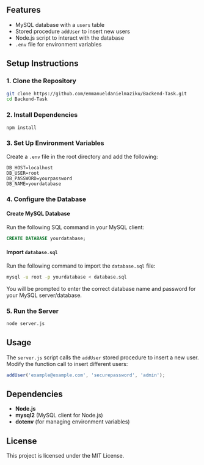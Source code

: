 ## Features
- MySQL database with a `users` table
- Stored procedure `addUser` to insert new users
- Node.js script to interact with the database
- `.env` file for environment variables

## Setup Instructions

### 1. Clone the Repository
```bash
git clone https://github.com/emmanueldanielmaziku/Backend-Task.git
cd Backend-Task
```

### 2. Install Dependencies
```bash
npm install
```

### 3. Set Up Environment Variables
Create a `.env` file in the root directory and add the following:
```
DB_HOST=localhost
DB_USER=root
DB_PASSWORD=yourpassword
DB_NAME=yourdatabase
```

### 4. Configure the Database

#### Create MySQL Database
Run the following SQL command in your MySQL client:
```sql
CREATE DATABASE yourdatabase;
```

#### Import `database.sql`
Run the following command to import the `database.sql` file:
```bash
mysql -u root -p yourdatabase < database.sql
```
You will be prompted to enter the correct database name and password for your MySQL server/database.

### 5. Run the Server
```bash
node server.js
```

## Usage
The `server.js` script calls the `addUser` stored procedure to insert a new user. Modify the function call to insert different users:
```javascript
addUser('example@example.com', 'securepassword', 'admin');
```

## Dependencies
- **Node.js**
- **mysql2** (MySQL client for Node.js)
- **dotenv** (for managing environment variables)

## License
This project is licensed under the MIT License.
